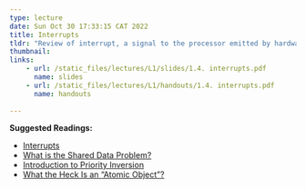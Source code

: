 ```yaml
---
type: lecture
date: Sun Oct 30 17:33:15 CAT 2022
title: Interrupts
tldr: "Review of interrupt, a signal to the processor emitted by hardware or software indicating an event that needs immediate attention. Discussion includes what happens when interrupts occurs, context switching, shared data problem and how to solve it, atomicity and critical section, priority inversion and tips on how to properly use interrupts. "
thumbnail: 
links: 
    - url: /static_files/lectures/L1/slides/1.4. interrupts.pdf
      name: slides
    - url: /static_files/lectures/L1/handouts/1.4. interrupts.pdf
      name: handouts
 
---
```

**Suggested Readings:**
- [Interrupts](https://users.ece.utexas.edu/~valvano/Volume1/E-Book/C12_Interrupts.htm)
- [What is the Shared Data Problem?](https://automaticaddison.com/what-is-the-shared-data-problem/)
- [Introduction to Priority Inversion](https://barrgroup.com/embedded-systems/how-to/rtos-priority-inversion)
- [What the Heck Is an “Atomic Object”?](https://spin.atomicobject.com/2016/01/06/defining-atomic-object/)